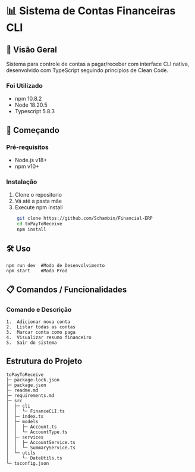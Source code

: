 # 📊 Sistema de Contas Financeiras CLI

## 📌 Visão Geral

Sistema para controle de contas a pagar/receber com interface CLI nativa, desenvolvido com TypeScript seguindo princípios de Clean Code.

### Foi Utilizado 
- npm 10.8.2
- Node 18.20.5
- Typescript 5.8.3

## 🚀 Começando

### Pré-requisitos

- Node.js v18+
- npm v10+

### Instalação
1. Clone o repositorio
2. Vá até a pasta mãe
3. Execute npm install
```bash
    git clone https://github.com/Schambin/Financial-ERP
    cd toPayToReceive
    npm install
```

## 🛠️ Uso

```
npm run dev  #Modo de Desenvolvimento
npm start    #Modo Prod
```

## 📋 Comandos / Funcionalidades

### Comando e Descrição
```
1.  Adicionar nova conta
2.  Listar todas as contas
3.  Marcar conta como paga
4.  Visualizar resumo financeiro
5.  Sair do sistema
```

## Estrutura do Projeto

```
toPayToReceive
├─ package-lock.json
├─ package.json
├─ readme.md
├─ requirements.md
├─ src
│  ├─ cli
│  │  └─ FinanceCLI.ts
│  ├─ index.ts
│  ├─ models
│  │  ├─ Account.ts
│  │  └─ AccountType.ts
│  ├─ services
│  │  ├─ AccountService.ts
│  │  └─ SummaryService.ts
│  └─ utils
│     └─ DateUtils.ts
└─ tsconfig.json
```
